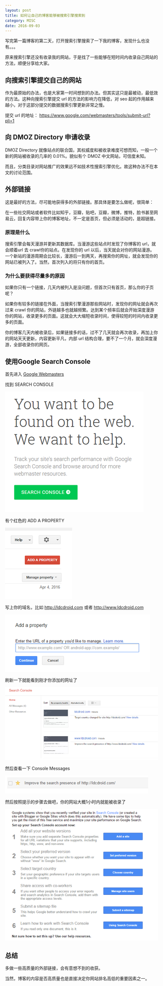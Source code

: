 ```yaml
---
layout: post
title: 如何让自己的博客能够被搜索引擎搜索到
category: MISC
date: 2016-09-03
---
```


写完第一篇博客的第二天，打开搜索引擎搜索了一下我的博客，发现什么也没有。。。

原来搜索引擎还没有收录我的网站，于是找了一些能够在短时间内收录自己网站的方法，顺便分享给大家。

## 向搜索引擎提交自己的网站

作为最原始的办法，也是大家第一时间想到的办法。但其实这只是最被动，最低效的方法。这种向搜索引擎提交 url 的方法的影响力在降低，对 seo 起的作用越来越小，对于这部分提交的数据搜索引擎更新非常之慢。

提交 url 的地址： <https://www.google.com/webmasters/tools/submit-url?pli=1>

## 向 DMOZ Directory 申请收录

DMOZ Directory 就像站点的联合国，其权威度和被收录难度可想而知，一般一个新的网站被收录的几率的 0.01%。貌似有个 DMOZ 中文网站，可信度未知。

而且，分类目录对网站推广的效果远不如技术性搜索引擎优化。故这种办法不在本文的讨论范围。

## 外部链接

这是最好的方法，尽可能地获得多的外部链接。那具体是要怎么做呢，很简单：

在一些社交网站或者软件比如知乎，豆瓣，贴吧，豆瓣，微博，推特，脸书甚至网易云，回复内容带上你的博客地址，不一定是首页，但必须是活动的，是超链接。

### 原理是什么

搜索引擎会每天漫游并更新其数据库。当漫游这些站点时发现了你博客的 url，就会顺着url 去 crawl你的站点。在发现你的 url 以后，当天就会对你的网站漫游。一个新站的漫游周期会比较长，漫游后一到两天，再搜索你的网址，就会发现你的网站已被列入了。当然，首次列入的将只有你的首页。

### 为什么要获得尽量多的原因

如果你只有一个链接，几天内被列入是没问题，但首次只有首页，那么你的子页呢？

如果你有较多的链接在外面，当搜索引擎漫游那些网站时，发现你的网址就会再次过来 crawl 你的网站，外链越多也就越频繁。达到某个频率后就会开始深度漫游你的网站，收录更多的页面。这就会大大缩短收录时间，使得较短的时间内收录更多的页面。

你的博客几天内被收录后，如果链接多的话，过不了几天就会再次收录，再加上你的网站天天更新，内容更新平凡，内部 url 结构合理，要不了一个月，就会深度漫游，全部收录你的网页。

## 使用Google Search Console

首先进入 [Google Webmasters](https://www.google.com/webmasters/)

找到 SEARCH CONSOLE 

![search-console](/images/create-blog/search-console.png)

有个红色的 ADD A PROPERTY 

![search-console](/images/create-blog/add-property.png)

写上你的域名，比如 <http://ldcdroid.com> 或者 <http://www.ldcdroid.com> 

![search-console](/images/create-blog/add-property-layout.png)

刷新一下就能看到刚才你添加的网址了

![console-home](/images/create-blog/console-home.png)

然后查看一下 Console Messages

![console-message](/images/create-blog/console-message.png)

然后按照提示的步骤去做吧，你的网站大概1小时内就能被收录了

![search-presenc](/images/create-blog/search-presenc.png)

## 总结

多做一些高质量的外部链接，会有意想不到的收获。

当然，博客的内容是否高质量也是直接决定你网站排名高低的重要因素之一。
